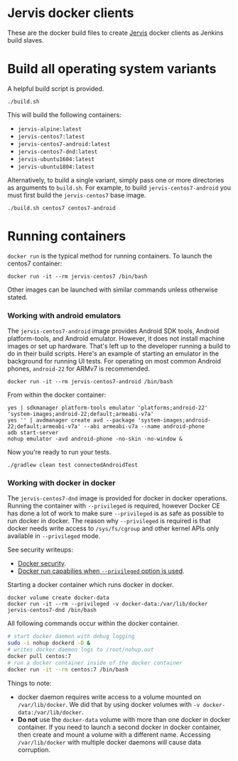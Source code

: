 # Jervis docker clients

These are the docker build files to create [Jervis][jervis] docker clients as
Jenkins build slaves.

# Build all operating system variants

A helpful build script is provided.

    ./build.sh

This will build the following containers:

- `jervis-alpine:latest`
- `jervis-centos7:latest`
- `jervis-centos7-android:latest`
- `jervis-centos7-dnd:latest`
- `jervis-ubuntu1604:latest`
- `jervis-ubuntu1804:latest`

Alternatively, to build a single variant, simply pass one or more directories as
arguments to `build.sh`.  For example, to build `jervis-centos7-android` you
must first build the `jervis-centos7` base image.

    ./build.sh centos7 centos7-android

# Running containers

`docker run` is the typical method for running containers.  To launch the
centos7 container:

    docker run -it --rm jervis-centos7 /bin/bash

Other images can be launched with similar commands unless otherwise stated.

### Working with android emulators

The `jervis-centos7-android` image provides Android SDK tools, Android
platform-tools, and Android emulator.  However, it does not install machine
images or set up hardware.  That's left up to the developer running a build to
do in their build scripts.  Here's an example of starting an emulator in the
background for running UI tests.  For operating on most common Android phones,
`android-22` for ARMv7 is recommended.

    docker run -it --rm jervis-centos7-android /bin/bash

From within the docker container:

    yes | sdkmanager platform-tools emulator 'platforms;android-22' 'system-images;android-22;default;armeabi-v7a'
    yes '' | avdmanager create avd --package 'system-images;android-22;default;armeabi-v7a' --abi armeabi-v7a --name android-phone
    adb start-server
    nohup emulator -avd android-phone -no-skin -no-window &

Now you're ready to run your tests.

    ./gradlew clean test connectedAndroidTest

### Working with docker in docker

The `jervis-centos7-dnd` image is provided for docker in docker operations.
Running the container with `--privileged` is required, however Docker CE has
done a lot of work to make sure `--privileged` is as safe as possible to run
docker in docker.  The reason why `--privileged` is required is that docker
needs write access to `/sys/fs/cgroup` and other kernel APIs only available in
`--privileged` mode.

See security writeups:

- [Docker security][docker-security].
- [Docker run capabilies when `--privileged` option is
  used][docker-capabilities].

Starting a docker container which runs docker in docker.

    docker volume create docker-data
    docker run -it --rm --privileged -v docker-data:/var/lib/docker jervis-centos7-dnd /bin/bash

All following commands occur within the docker container.

```bash
# start docker daemon with debug logging
sudo -i nohup dockerd -D &
# writes docker daemon logs to /root/nohup.out
docker pull centos:7
# run a docker container inside of the docker container
docker run -it --rm centos:7 /bin/bash
```

Things to note:

- docker daemon requires write access to a volume mounted on `/var/lib/docker`.
  We did that by using docker volumes with `-v docker-data:/var/lib/docker`.
- **Do not** use the `docker-data` volume with more than one docker in docker
  container.  If you need to launch a second docker in docker container, then
  create and mount a volume with a different name.  Accessing `/var/lib/docker`
  with multiple docker daemons will cause data corruption.

[docker-capabilities]: https://docs.docker.com/engine/reference/run/#runtime-privilege-and-linux-capabilities
[docker-security]: https://docs.docker.com/engine/security/security/
[jervis]: https://github.com/samrocketman/jervis
